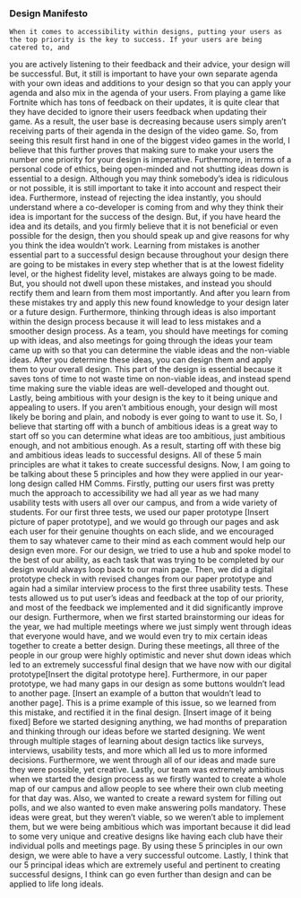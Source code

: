 ### Design Manifesto


	When it comes to accessibility within designs, putting your users as the top priority is the key to success. If your users are being catered to, and 
  you are actively listening to their feedback and their advice, your design will be successful. But, it still is important to have your own separate agenda 
  with your own ideas and additions to your design so that you can apply your agenda and also mix in the agenda of your users. From playing a game like Fortnite 
  which has tons of feedback on their updates, it is quite clear that they have decided to ignore their users feedback when updating their game. As a result, the 
  user base is decreasing because users simply aren’t receiving parts of their agenda in the design of the video game. So, from seeing this result first hand in 
  one of the biggest video games in the world, I believe that this further proves that making sure to make your users the number one priority for your design is 
  imperative. Furthermore, in terms of a personal code of ethics, being open-minded and not shutting ideas down is essential to a design. Although you may think 
  somebody’s idea is ridiculous or not possible, it is still important to take it into account and respect their idea. Furthermore, instead of rejecting the idea 
  instantly, you should understand where a co-developer is coming from and why they think their idea is important for the success of the design. But, if you have 
  heard the idea and its details, and you firmly believe that it is not beneficial or even possible for the design, then you should speak up and give reasons for 
  why you think the idea wouldn’t work. Learning from mistakes is another essential part to a successful design because throughout your design there are going to 
  be mistakes in every step whether that is at the lowest fidelity level, or the highest fidelity level, mistakes are always going to be made. But, you should not 
  dwell upon these mistakes, and instead you should rectify them and learn from them most importantly. And after you learn from these mistakes try and apply this 
  new found knowledge to your design later or a future design. Furthermore, thinking through ideas is also important within the design process because it will lead 
  to less mistakes and a smoother design process. As a team, you should have meetings for coming up with ideas, and also meetings for going through the ideas your 
  team came up with so that you can determine the viable ideas and the non-viable ideas. After you determine these ideas, you can design them and apply them to 
  your overall design. This part of the design is essential because it saves tons of time to not waste time on non-viable ideas, and instead spend time making sure 
  the viable ideas are well-developed and thought out. Lastly, being ambitious with your design is the key to it being unique and appealing to users. If you aren’t
  ambitious enough, your design will most likely be boring and plain, and nobody is ever going to want to use it. So, I believe that starting off with a bunch of 
  ambitious ideas is a great way to start off so you can determine what ideas are too ambitious, just ambitious enough, and not ambitious enough. As a result, 
  starting off with these big and ambitious ideas leads to successful designs. All of these 5 main principles are what it takes to create successful designs.
	Now, I am going to be talking about these 5 principles and how they were applied in our year-long design called HM Comms. Firstly, putting our users first was 
  pretty much the approach to accessibility we had all year as we had many usability tests with users all over our campus, and from a wide variety of students. 
  For our first three tests, we used our paper prototype [Insert picture of paper prototype], and we would go through our pages and ask each user for their genuine 
  thoughts on each slide, and we encouraged them to say whatever came to their mind as each comment would help our design even more. For our design, we tried 
  to use a hub and spoke model to the best of our ability, as each task that was trying to be completed by our design would always loop back to our main page.
  Then, we did a digital prototype check in with revised changes from our paper prototype and again had a similar interview process to the first three usability
  tests. These tests allowed us to put user’s ideas and feedback at the top of our priority, and most of the feedback we implemented and it did significantly 
  improve our design. Furthermore, when we first started brainstorming our ideas for the year, we had multiple meetings where we just simply went through ideas 
  that everyone would have, and we would even try to mix certain ideas together to create a better design. During these meetings, all three of the people in our
  group were highly optimistic and never shut down ideas which led to an extremely successful final design that we have now with our digital prototype[Insert the 
  digital prototype here]. Furthermore, in our paper prototype, we had many gaps in our design as some buttons wouldn’t lead to another page. [Insert an example 
  of a button that wouldn’t lead to another page]. This is a prime example of this issue, so we learned from this mistake, and rectified it in the final design.
  [Insert image of it being fixed] Before we started designing anything, we had months of preparation and thinking through our ideas before we started designing.
  We went through multiple stages of learning about design tactics like surveys, interviews, usability tests, and more which all led us to more informed decisions. 
  Furthermore, we went through all of our ideas and made sure they were possible, yet creative. Lastly, our team was extremely ambitious when we started the design
  process as we firstly wanted to create a whole map of our campus and allow people to see where their own club meeting for that day was. Also, we wanted to create
  a reward system for filling out polls, and we also wanted to even make answering polls mandatory. These ideas were great, but they weren’t viable, so we weren’t able
  to implement them, but we were being ambitious which was important because it did lead to some very unique and creative designs like having each club have their 
  individual polls and meetings page. By using these 5 principles in our own design, we were able to have a very successful outcome.
	Lastly, I think that our 5 principal ideas which are extremely useful and pertinent to creating successful designs, I think can go even further than design and 
  can be applied to life long ideals. 
